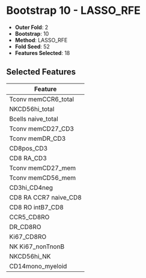 # Bootstrap 10 - LASSO_RFE

- **Outer Fold**: 2
- **Bootstrap**: 10
- **Method**: LASSO_RFE
- **Fold Seed**: 52
- **Features Selected**: 18

## Selected Features

| Feature |
|---------|
| Tconv memCCR6_total |
| NKCD56hi_total |
| Bcells naive_total |
| Tconv memCD27_CD3 |
| Tconv memDR_CD3 |
| CD8pos_CD3 |
| CD8 RA_CD3 |
| Tconv memCD27_mem |
| Tconv memCD56_mem |
| CD3hi_CD4neg |
| CD8 RA CCR7 naive_CD8 |
| CD8 RO intB7_CD8 |
| CCR5_CD8RO |
| DR_CD8RO |
| Ki67_CD8RO |
| NK Ki67_nonTnonB |
| NKCD56hi_NK |
| CD14mono_myeloid |
